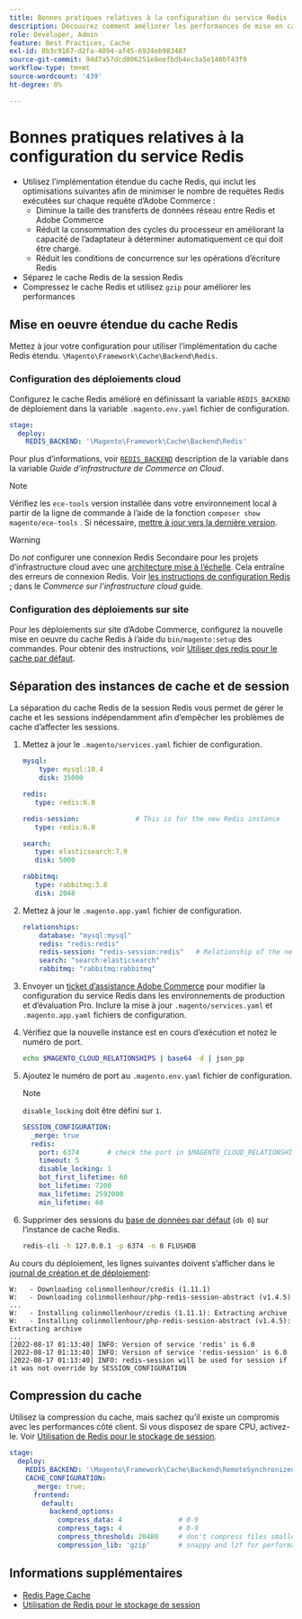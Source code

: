 ```yaml
---
title: Bonnes pratiques relatives à la configuration du service Redis
description: Découvrez comment améliorer les performances de mise en cache à l’aide de la mise en oeuvre étendue du cache Redis pour Adobe Commerce.
role: Developer, Admin
feature: Best Practices, Cache
exl-id: 8b3c9167-d2fa-4894-af45-6924eb983487
source-git-commit: 94d7a57dcd006251e8eefbdb4ec3a5e140bf43f9
workflow-type: tm+mt
source-wordcount: '439'
ht-degree: 0%

---
```


# Bonnes pratiques relatives à la configuration du service Redis

- Utilisez l’implémentation étendue du cache Redis, qui inclut les optimisations suivantes afin de minimiser le nombre de requêtes Redis exécutées sur chaque requête d’Adobe Commerce :
   - Diminue la taille des transferts de données réseau entre Redis et Adobe Commerce
   - Réduit la consommation des cycles du processeur en améliorant la capacité de l’adaptateur à déterminer automatiquement ce qui doit être chargé.
   - Réduit les conditions de concurrence sur les opérations d’écriture Redis
- Séparez le cache Redis de la session Redis
- Compressez le cache Redis et utilisez `gzip` pour améliorer les performances

## Mise en oeuvre étendue du cache Redis

Mettez à jour votre configuration pour utiliser l’implémentation du cache Redis étendu. `\Magento\Framework\Cache\Backend\Redis`.

### Configuration des déploiements cloud

Configurez le cache Redis amélioré en définissant la variable `REDIS_BACKEND` de déploiement dans la variable `.magento.env.yaml` fichier de configuration.

```yaml
stage:
  deploy:
    REDIS_BACKEND: '\Magento\Framework\Cache\Backend\Redis'
```

Pour plus d’informations, voir [`REDIS_BACKEND`](https://experienceleague.adobe.com/docs/commerce-cloud-service/user-guide/configure/env/stage/variables-deploy.html#redis_backend) description de la variable dans la variable _Guide d’infrastructure de Commerce on Cloud_.

>[!NOTE]
>
> Vérifiez les `ece-tools` version installée dans votre environnement local à partir de la ligne de commande à l’aide de la fonction `composer show magento/ece-tools` . Si nécessaire, [mettre à jour vers la dernière version](https://experienceleague.adobe.com/docs/commerce-cloud-service/user-guide/dev-tools/ece-tools/update-package.html).

>[!WARNING]
>
>Do _not_ configurer une connexion Redis Secondaire pour les projets d’infrastructure cloud avec une [architecture mise à l’échelle](https://experienceleague.adobe.com/docs/commerce-cloud-service/user-guide/architecture/scaled-architecture.html). Cela entraîne des erreurs de connexion Redis. Voir [les instructions de configuration Redis ;](https://experienceleague.adobe.com/docs/commerce-cloud-service/user-guide/configure/env/stage/variables-deploy.html#redis_use_slave_connection) dans le _Commerce sur l’infrastructure cloud_ guide.

### Configuration des déploiements sur site

Pour les déploiements sur site d’Adobe Commerce, configurez la nouvelle mise en oeuvre du cache Redis à l’aide du `bin/magento:setup` des commandes. Pour obtenir des instructions, voir [Utiliser des redis pour le cache par défaut](../../../configuration/cache/redis-pg-cache.md#configure-redis-page-caching).

## Séparation des instances de cache et de session

La séparation du cache Redis de la session Redis vous permet de gérer le cache et les sessions indépendamment afin d’empêcher les problèmes de cache d’affecter les sessions.

1. Mettez à jour le `.magento/services.yaml` fichier de configuration.

   ```yaml
   mysql:
       type: mysql:10.4
       disk: 35000
   
   redis:
      type: redis:6.0
   
   redis-session:              # This is for the new Redis instance
      type: redis:6.0
   
   search:
      type: elasticsearch:7.9
      disk: 5000
   
   rabbitmq:
      type: rabbitmq:3.8
      disk: 2048
   ```

1. Mettez à jour le `.magento.app.yaml` fichier de configuration.

   ```yaml
   relationships:
       database: "mysql:mysql"
       redis: "redis:redis"
       redis-session: "redis-session:redis"   # Relationship of the new Redis instance
       search: "search:elasticsearch"
       rabbitmq: "rabbitmq:rabbitmq"
   ```

1. Envoyer un [ticket d’assistance Adobe Commerce](https://experienceleague.adobe.com/docs/commerce-knowledge-base/kb/help-center-guide/magento-help-center-user-guide.html#submit-ticket) pour modifier la configuration du service Redis dans les environnements de production et d’évaluation Pro. Inclure la mise à jour `.magento/services.yaml` et `.magento.app.yaml` fichiers de configuration.

1. Vérifiez que la nouvelle instance est en cours d’exécution et notez le numéro de port.

   ```bash
   echo $MAGENTO_CLOUD_RELATIONSHIPS | base64 -d | json_pp
   ```

1. Ajoutez le numéro de port au `.magento.env.yaml` fichier de configuration.

   >[!NOTE]
   >`disable_locking` doit être défini sur `1`.
   >   

   ```yaml
   SESSION_CONFIGURATION:
     _merge: true
     redis:
       port: 6374       # check the port in $MAGENTO_CLOUD_RELATIONSHIPS
       timeout: 5
       disable_locking: 1
       bot_first_lifetime: 60
       bot_lifetime: 7200
       max_lifetime: 2592000
       min_lifetime: 60
   ```

1. Supprimer des sessions du [base de données par défaut](../../../configuration/cache/redis-pg-cache.md) (`db 0`) sur l’instance de cache Redis.

   ```bash
   redis-cli -h 127.0.0.1 -p 6374 -n 0 FLUSHDB
   ```

Au cours du déploiement, les lignes suivantes doivent s’afficher dans le [journal de création et de déploiement](https://experienceleague.adobe.com/docs/commerce-cloud-service/user-guide/develop/test/log-locations.html#build-and-deploy-logs):

```terminal
W:   - Downloading colinmollenhour/credis (1.11.1)
W:   - Downloading colinmollenhour/php-redis-session-abstract (v1.4.5)
...
W:   - Installing colinmollenhour/credis (1.11.1): Extracting archive
W:   - Installing colinmollenhour/php-redis-session-abstract (v1.4.5): Extracting archive
...
[2022-08-17 01:13:40] INFO: Version of service 'redis' is 6.0
[2022-08-17 01:13:40] INFO: Version of service 'redis-session' is 6.0
[2022-08-17 01:13:40] INFO: redis-session will be used for session if it was not override by SESSION_CONFIGURATION
```

## Compression du cache

Utilisez la compression du cache, mais sachez qu’il existe un compromis avec les performances côté client. Si vous disposez de spare CPU, activez-le. Voir [Utilisation de Redis pour le stockage de session](../../../configuration/cache/redis-session.md).

```yaml
stage:
  deploy:
    REDIS_BACKEND: '\Magento\Framework\Cache\Backend\RemoteSynchronizedCache'
    CACHE_CONFIGURATION:
      _merge: true;
      frontend:
        default:
          backend_options:
            compress_data: 4              # 0-9
            compress_tags: 4              # 0-9
            compress_threshold: 20480     # don't compress files smaller than this value
            compression_lib: 'gzip'       # snappy and lzf for performance, gzip for high compression (~69%)
```

## Informations supplémentaires

- [Redis Page Cache](../../../configuration/cache/redis-pg-cache.md)
- [Utilisation de Redis pour le stockage de session](../../../configuration/cache/redis-session.md)
